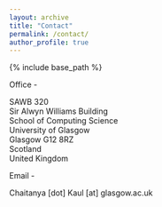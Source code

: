 ```yaml
---
layout: archive
title: "Contact"
permalink: /contact/
author_profile: true
---
```


{% include base_path %}

Office - 

SAWB 320<br/>
Sir Alwyn Williams Building<br/>
School of Computing Science<br/>
University of Glasgow<br/>
Glasgow G12 8RZ<br/>
Scotland<br/>
United Kingdom

Email - 

Chaitanya [dot] Kaul [at] glasgow.ac.uk
